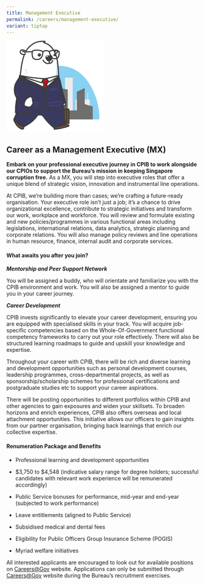 ```yaml
---
title: Management Executive
permalink: /careers/management-executive/
variant: tiptap
---
```

<p></p>
<div class="isomer-image-wrapper">
<img style="width: 50%;" height="auto" width="100%" alt="" src="/images/kopi_business_suit.png">
</div>
<h2><strong>Career as a Management Executive (MX)</strong></h2>
<p><strong>Embark on your professional executive journey in CPIB to work alongside our CPIOs to support the Bureau’s mission in keeping Singapore corruption free.</strong> As
a MX, you will step into executive roles that offer a unique blend of strategic
vision, innovation and instrumental line operations.</p>
<p>At CPIB, we’re building more than cases; we’re crafting a future-ready
organisation. Your executive role isn’t just a job; it’s a chance to drive
organizational excellence, contribute to strategic initiatives and transform
our work, workplace and workforce. You will review and formulate existing
and new policies/programmes in various functional areas including legislations,
international relations, data analytics, strategic planning and corporate
relations. You will also manage policy reviews and line operations in human
resource, finance, internal audit and corporate services.</p>
<h4><strong>What awaits you after you join?</strong></h4>
<p><strong><em>Mentorship and Peer Support Network</em></strong>
</p>
<p>You will be assigned a buddy, who will orientate and familiarize you with
the CPIB environment and work. You will also be assigned a mentor to guide
you in your career journey.</p>
<p><strong><em>Career Development</em></strong>
</p>
<p>CPIB invests significantly to elevate your career development, ensuring
you are equipped with specialised skills in your track. You will acquire
job-specific competencies based on the Whole-Of-Government functional competency
frameworks to carry out your role effectively. There will also be structured
learning roadmaps to guide and upskill your knowledge and expertise.</p>
<p>Throughout your career with CPIB, there will be rich and diverse learning
and development opportunities such as personal development courses, leadership
programmes, cross-departmental projects, as well as sponsorship/scholarship
schemes for professional certifications and postgraduate studies etc to
support your career aspirations.</p>
<p>There will be posting opportunities to different portfolios within CPIB
and other agencies to gain exposures and widen your skillsets. To broaden
horizons and enrich experiences, CPIB also offers overseas and local attachment
opportunities. This initiative allows our officers to gain insights from
our partner organisation, bringing back learnings that enrich our collective
expertise.</p>
<h4><strong>Renumeration Package and Benefits&nbsp;</strong></h4>
<ul data-tight="true" class="tight">
<li>
<p>Professional learning and development opportunities</p>
</li>
<li>
<p>$3,750 to $4,548 (indicative salary range for degree holders; successful
candidates with relevant work experience will be remunerated accordingly)</p>
</li>
<li>
<p>Public Service bonuses for performance, mid-year and end-year (subjected
to work performance)</p>
</li>
<li>
<p>Leave entitlements (aligned to Public Service)</p>
</li>
<li>
<p>Subsidised medical and dental fees</p>
</li>
<li>
<p>Eligibility for Public Officers Group Insurance Scheme (POGIS)</p>
</li>
<li>
<p>Myriad welfare initiatives</p>
</li>
</ul>
<p>All interested applicants are encouraged to look out for available positions
on <a href="https://www.careers.gov.sg/" rel="noopener noreferrer nofollow" target="_blank">Careers@Gov</a> website.
Applications can only be submitted through <a href="https://www.careers.gov.sg/" rel="noopener noreferrer nofollow" target="_blank">Careers@Gov</a> website during the Bureau’s
recruitment exercises.</p>
<p></p>